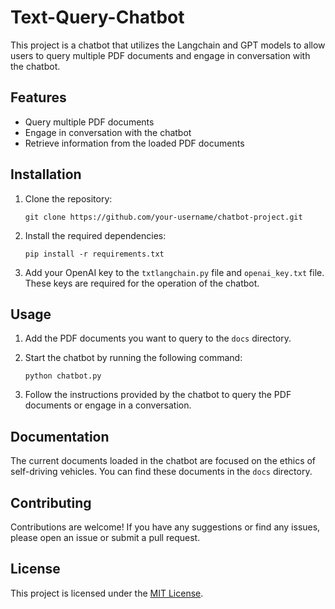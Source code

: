 # Text-Query-Chatbot

This project is a chatbot that utilizes the Langchain and GPT models to allow users to query multiple PDF documents and engage in conversation with the chatbot.

## Features

- Query multiple PDF documents
- Engage in conversation with the chatbot
- Retrieve information from the loaded PDF documents

## Installation

1. Clone the repository:
   ```
   git clone https://github.com/your-username/chatbot-project.git
   ```

2. Install the required dependencies:
   ```
   pip install -r requirements.txt
   ```

3. Add your OpenAI key to the `txtlangchain.py` file and `openai_key.txt` file. These keys are required for the operation of the chatbot.

## Usage

1. Add the PDF documents you want to query to the `docs` directory.

2. Start the chatbot by running the following command:
   ```
   python chatbot.py
   ```

3. Follow the instructions provided by the chatbot to query the PDF documents or engage in a conversation.

## Documentation

The current documents loaded in the chatbot are focused on the ethics of self-driving vehicles. You can find these documents in the `docs` directory.

## Contributing

Contributions are welcome! If you have any suggestions or find any issues, please open an issue or submit a pull request.

## License

This project is licensed under the [MIT License](LICENSE).
